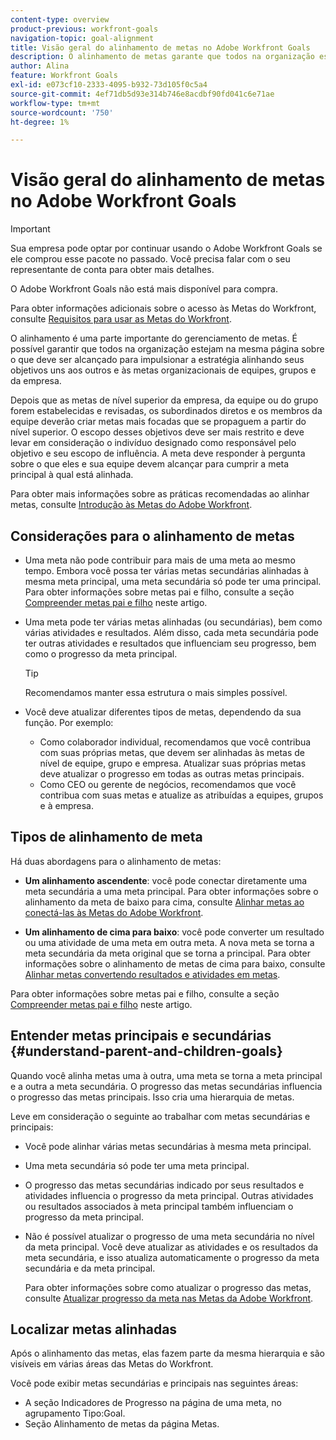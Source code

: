 ```yaml
---
content-type: overview
product-previous: workfront-goals
navigation-topic: goal-alignment
title: Visão geral do alinhamento de metas no Adobe Workfront Goals
description: O alinhamento de metas garante que todos na organização estejam na mesma página sobre o que deve ser alcançado alinhando suas metas uns aos outros e às metas organizacionais de equipes, grupos e da empresa.
author: Alina
feature: Workfront Goals
exl-id: e073cf10-2333-4095-b932-73d105f0c5a4
source-git-commit: 4ef71db5d93e314b746e8acdbf90fd041c6e71ae
workflow-type: tm+mt
source-wordcount: '750'
ht-degree: 1%

---
```


# Visão geral do alinhamento de metas no Adobe Workfront Goals

<!--Audited: 10/2025-->

>[!IMPORTANT]
>
>Sua empresa pode optar por continuar usando o Adobe Workfront Goals se ele comprou esse pacote no passado. Você precisa falar com o seu representante de conta para obter mais detalhes.
>
>O Adobe Workfront Goals não está mais disponível para compra.
> 
>Para obter informações adicionais sobre o acesso às Metas do Workfront, consulte [Requisitos para usar as Metas do Workfront](/help/quicksilver/workfront-goals/goal-management/access-needed-for-wf-goals.md).


<!--Old:
>Your organization must have the following to use the functionality described in this article:
>
>* For the new plan and license structure:
>
>   * The Ultimate Workfront plan 
>    
>* For the current plan and license structure: 
>
>   * A Pro or higher Workfront plan
>   * An Adobe Workfront Goals license in addition to a Workfront license.
>
>Contact your Workfront account manager to learn about a Workfront Goals license.    
> 
>For additional information about access to Workfront Goals, see [Requirements to use Workfront Goals](/help/quicksilver/workfront-goals/goal-management/access-needed-for-wf-goals.md).-->

O alinhamento é uma parte importante do gerenciamento de metas. É possível garantir que todos na organização estejam na mesma página sobre o que deve ser alcançado para impulsionar a estratégia alinhando seus objetivos uns aos outros e às metas organizacionais de equipes, grupos e da empresa.

Depois que as metas de nível superior da empresa, da equipe ou do grupo forem estabelecidas e revisadas, os subordinados diretos e os membros da equipe deverão criar metas mais focadas que se propaguem a partir do nível superior. O escopo desses objetivos deve ser mais restrito e deve levar em consideração o indivíduo designado como responsável pelo objetivo e seu escopo de influência. A meta deve responder à pergunta sobre o que eles e sua equipe devem alcançar para cumprir a meta principal à qual está alinhada.

Para obter mais informações sobre as práticas recomendadas ao alinhar metas, consulte [Introdução às Metas do Adobe Workfront](../../workfront-goals/goal-management/getting-started-with-wf-goals.md).

## Considerações para o alinhamento de metas

* Uma meta não pode contribuir para mais de uma meta ao mesmo tempo. Embora você possa ter várias metas secundárias alinhadas à mesma meta principal, uma meta secundária só pode ter uma principal. Para obter informações sobre metas pai e filho, consulte a seção [Compreender metas pai e filho](#understand-parent-and-children-goals) neste artigo.
* Uma meta pode ter várias metas alinhadas (ou secundárias), bem como várias atividades e resultados. Além disso, cada meta secundária pode ter outras atividades e resultados que influenciam seu progresso, bem como o progresso da meta principal.

  >[!TIP]
  >
  >Recomendamos manter essa estrutura o mais simples possível.

* Você deve atualizar diferentes tipos de metas, dependendo da sua função. Por exemplo:

   * Como colaborador individual, recomendamos que você contribua com suas próprias metas, que devem ser alinhadas às metas de nível de equipe, grupo e empresa. Atualizar suas próprias metas deve atualizar o progresso em todas as outras metas principais.
   * Como CEO ou gerente de negócios, recomendamos que você contribua com suas metas e atualize as atribuídas a equipes, grupos e à empresa.

## Tipos de alinhamento de meta

Há duas abordagens para o alinhamento de metas:

* **Um alinhamento ascendente**: você pode conectar diretamente uma meta secundária a uma meta principal. Para obter informações sobre o alinhamento da meta de baixo para cima, consulte [Alinhar metas ao conectá-las às Metas do Adobe Workfront](../../workfront-goals/goal-alignment/align-goals-by-connecting-them.md).

* **Um alinhamento de cima para baixo**: você pode converter um resultado ou uma atividade de uma meta em outra meta. A nova meta se torna a meta secundária da meta original que se torna a principal. Para obter informações sobre o alinhamento de metas de cima para baixo, consulte [Alinhar metas convertendo resultados e atividades em metas](../../workfront-goals/goal-alignment/align-goals-by-converting-results-activities.md).

Para obter informações sobre metas pai e filho, consulte a seção [Compreender metas pai e filho](#understand-parent-and-children-goals) neste artigo.

## Entender metas principais e secundárias {#understand-parent-and-children-goals}

Quando você alinha metas uma à outra, uma meta se torna a meta principal e a outra a meta secundária. O progresso das metas secundárias influencia o progresso das metas principais. Isso cria uma hierarquia de metas.

Leve em consideração o seguinte ao trabalhar com metas secundárias e principais:

* Você pode alinhar várias metas secundárias à mesma meta principal.
* Uma meta secundária só pode ter uma meta principal.
* O progresso das metas secundárias indicado por seus resultados e atividades influencia o progresso da meta principal. Outras atividades ou resultados associados à meta principal também influenciam o progresso da meta principal.
* Não é possível atualizar o progresso de uma meta secundária no nível da meta principal. Você deve atualizar as atividades e os resultados da meta secundária, e isso atualiza automaticamente o progresso da meta secundária e da meta principal.

  Para obter informações sobre como atualizar o progresso das metas, consulte [Atualizar progresso da meta nas Metas da Adobe Workfront](../../workfront-goals/goal-review-and-workfront-goals-sections/check-in-goals.md).

## Localizar metas alinhadas

Após o alinhamento das metas, elas fazem parte da mesma hierarquia e são visíveis em várias áreas das Metas do Workfront.

<!--
* In the Production enviroment, you can view children and parent goals in the following areas:

    * The Goal Details panel
    * Goal List
    * Goal Alignment section
    * Check-in section
    * Pulse section
    * You can view all the parent goals of a goal in the Goal Hierarchy field of a Project or Goal report.
-->
Você pode exibir metas secundárias e principais nas seguintes áreas:

* A seção Indicadores de Progresso na página de uma meta, no agrupamento Tipo:Goal.
* Seção Alinhamento de metas da página Metas.




